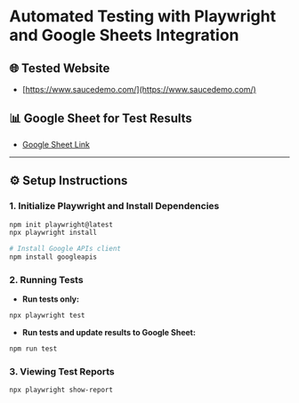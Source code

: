 # Automated Testing with Playwright and Google Sheets Integration

## 🌐 Tested Website
- [https://www.saucedemo.com/](https://www.saucedemo.com/)

## 📊 Google Sheet for Test Results
- [Google Sheet Link](https://docs.google.com/spreadsheets/d/1PlPzH9QdIIFUpJZ41Qu1sVJF-Y306Z7RU5HsiE7oYIg/edit?gid=0#gid=0)

---

## ⚙️ Setup Instructions

### 1. Initialize Playwright and Install Dependencies
```bash
npm init playwright@latest
npx playwright install

# Install Google APIs client
npm install googleapis
````

### 2. Running Tests

* **Run tests only:**

```bash
npx playwright test
```

* **Run tests and update results to Google Sheet:**

```bash
npm run test
```

### 3. Viewing Test Reports

```bash
npx playwright show-report
```